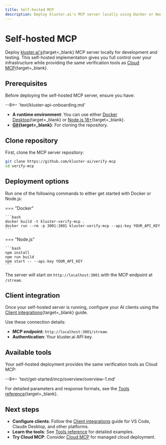 ```yaml
---
title: Self-hosted MCP
description: Deploy kluster.ai's MCP server locally using Docker or Node.js for development and testing with full control over your infrastructure.
---
```


# Self-hosted MCP

Deploy [kluster.ai's](https://www.kluster.ai/){target=\_blank} MCP server locally for development and testing. This self-hosted implementation gives you full control over your infrastructure while providing the same verification tools as [Cloud MCP](/get-started/mcp/cloud/platform/){target=\_blank}.

## Prerequisites

Before deploying the self-hosted MCP server, ensure you have:

--8<-- 'text/kluster-api-onboarding.md'
- **A runtime environment**: You can use either [Docker Desktop](https://www.docker.com/products/docker-desktop/){target=\_blank} or [Node.js 18+](https://nodejs.org/){target=\_blank}.
- **[Git](https://git-scm.com/){target=\_blank}**: For cloning the repository.

## Clone repository

First, clone the MCP server repository:

```bash
git clone https://github.com/kluster-ai/verify-mcp
cd verify-mcp
```

## Deployment options

Run one of the following commands to either get started with Docker or Node.js:

=== "Docker"

    ```bash
    docker build -t kluster-verify-mcp .
    docker run --rm -p 3001:3001 kluster-verify-mcp --api-key YOUR_API_KEY
    ```

=== "Node.js"

    ```bash
    npm install
    npm run build
    npm start -- --api-key YOUR_API_KEY
    ```

The server will start on `http://localhost:3001` with the MCP endpoint at `/stream`.

## Client integration

Once your self-hosted server is running, configure your AI clients using the [Client integrations](/get-started/mcp/integrations/){target=\_blank} guide.

Use these connection details:

- **MCP endpoint**: `http://localhost:3001/stream`.
- **Authentication**: Your kluster.ai API key.

## Available tools

Your self-hosted deployment provides the same verification tools as Cloud MCP:

--8<-- 'text/get-started/mcp/overview/overview-1.md'

For detailed parameters and response formats, see the [Tools reference](/get-started/mcp/tools/){target=\_blank}.

## Next steps

- **Configure clients**: Follow the [Client integrations](/get-started/mcp/integrations/) guide for VS Code, Claude Desktop, and other platforms.
- **Learn the tools**: See [Tools reference](/get-started/mcp/tools/) for detailed examples.
- **Try Cloud MCP**: Consider [Cloud MCP](/get-started/mcp/cloud/platform/) for managed cloud deployment.